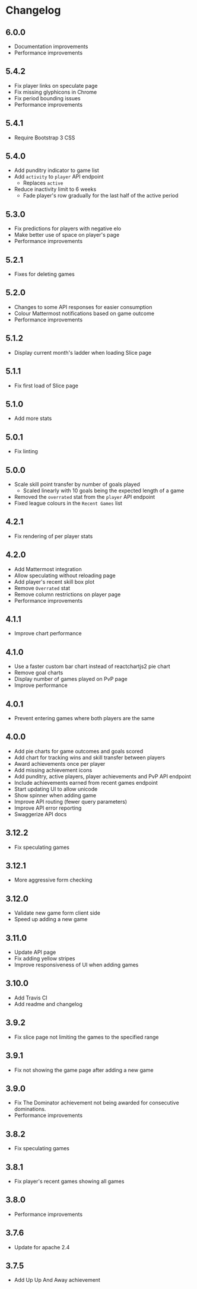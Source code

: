 # Changelog

## 6.0.0
* Documentation improvements
* Performance improvements

## 5.4.2
* Fix player links on speculate page
* Fix missing glyphicons in Chrome
* Fix period bounding issues
* Performance improvements

## 5.4.1
* Require Bootstrap 3 CSS

## 5.4.0
* Add punditry indicator to game list
* Add `activity` to `player` API endpoint
  * Replaces `active`
* Reduce inactivity limit to 6 weeks
  * Fade player's row gradually for the last half of the active period

## 5.3.0
* Fix predictions for players with negative elo
* Make better use of space on player's page
* Performance improvements

## 5.2.1
* Fixes for deleting games

## 5.2.0
* Changes to some API responses for easier consumption
* Colour Mattermost notifications based on game outcome
* Performance improvements

## 5.1.2
* Display current month's ladder when loading Slice page

## 5.1.1
* Fix first load of Slice page

## 5.1.0
* Add more stats

## 5.0.1
* Fix linting

## 5.0.0
* Scale skill point transfer by number of goals played
  * Scaled linearly with 10 goals being the expected length of a game
* Removed the `overrated` stat from the `player` API endpoint
* Fixed league colours in the `Recent Games` list

## 4.2.1
* Fix rendering of per player stats

## 4.2.0
* Add Mattermost integration
* Allow speculating without reloading page
* Add player's recent skill box plot
* Remove `Overrated` stat
* Remove column restrictions on player page
* Performance improvements

## 4.1.1
* Improve chart performance

## 4.1.0
* Use a faster custom bar chart instead of reactchartjs2 pie chart
* Remove goal charts
* Display number of games played on PvP page
* Improve performance

## 4.0.1
* Prevent entering games where both players are the same

## 4.0.0
* Add pie charts for game outcomes and goals scored
* Add chart for tracking wins and skill transfer between players
* Award achievements once per player
* Add missing achievement icons
* Add punditry, active players, player achievements and PvP API endpoint
* Include achievements earned from recent games endpoint
* Start updating UI to allow unicode
* Show spinner when adding game
* Improve API routing (fewer query parameters)
* Improve API error reporting
* Swaggerize API docs

## 3.12.2
* Fix speculating games

## 3.12.1
* More aggressive form checking

## 3.12.0
* Validate new game form client side
* Speed up adding a new game

## 3.11.0
* Update API page
* Fix adding yellow stripes
* Improve responsiveness of UI when adding games

## 3.10.0
* Add Travis CI
* Add readme and changelog

## 3.9.2
* Fix slice page not limiting the games to the specified range

## 3.9.1
* Fix not showing the game page after adding a new game

## 3.9.0
* Fix The Dominator achievement not being awarded for consecutive dominations.
* Performance improvements

## 3.8.2
* Fix speculating games

## 3.8.1
* Fix player's recent games showing all games

## 3.8.0
* Performance improvements

## 3.7.6
* Update for apache 2.4

## 3.7.5
* Add Up Up And Away achievement
